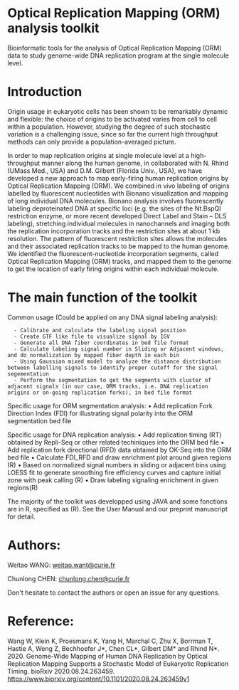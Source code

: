 # Optical Replication Mapping (ORM) analysis toolkit 

Bioinformatic tools for the analysis of Optical Replication Mapping (ORM) data to study genome-wide DNA replication program at the single molecule level.


# Introduction

Origin usage in eukaryotic cells has been shown to be remarkably dynamic and flexible: the choice of origins to be activated varies from cell to cell within a population. However, studying the degree of such stochastic variation is a challenging issue, since so far the current high throughput methods can only provide a population-averaged picture.

In order to map replication origins at single molecule level at a high-throughput manner along the human genome, in collaborated with N. Rhind (UMass Med., USA) and D.M. Gilbert (Florida Univ., USA), we have developed a new approach to map early-firing human replication origins by Optical Replication Mapping (ORM). We combined in vivo labeling of origins labelled by fluorescent nucleotides with Bionano visualization and mapping of long individual DNA molecules. Bionano analysis involves fluorescently labeling deproteinated DNA at specific loci (e.g. the sites of the Nt.BspQI restriction enzyme, or more recent developed Direct Label and Stain – DLS labeling), stretching individual molecules in nanochannels and imaging both the replication incorporation tracks and the restriction sites at about 1 kb resolution. The pattern of fluorescent restriction sites allows the molecules and their associated replication tracks to be mapped to the human genome. We identified the fluorescent-nucleotide incorporation segments, called Optical Replication Mapping (ORM) tracks, and mapped them to the genome to get the location of early firing origins within each individual molecule.


# The main function of the toolkit

Common usage (Could be applied on any DNA signal labeling analysis):

      - Calibrate and calculate the labeling signal position	
      - Create GTF like file to visualize signal by IGV
      - Generate all DNA fiber coordinates in bed file format
      - Calculate labeling signal number in Sliding or Adjacent windows, and do normalization by mapped fiber depth in each bin
      - Using Gaussian mixed model to analyze the distance distribution between labelling signals to identify proper cutoff for the signal segementation
      - Perform the segmentation to get the segments with cluster of adjacent signals (in our case, ORM tracks, i.e. DNA replication origins or on-going replication forks), in bed file format

Specific usage for ORM segmentation analysis:
      •	Add replication Fork Direction Index (FDI) for illustrating signal polarity into the ORM segmentation bed file

Specific usage for DNA replication analysis:
      •	Add replication timing (RT) obtained by Repli-Seq or other related techiniques into the ORM bed file
      •	Add replication fork directional (RFD) data obtained by OK-Seq into the ORM bed file
      •	Calculate FDI_RFD and draw enrichment plot around given regions (R)
      •	Based on normalized signal numbers in sliding or adjacent bins using LOESS fit to generate smoothing fire efficiency curves and capture initial zone with peak calling (R)
      •	Draw labeling signaling enrichment in given regions(R)

The majority of the toolkit was developped using JAVA and some fonctions are in R, specified as (R). See the User Manual and our preprint manuscript for detail.


# Authors:

Weitao WANG: weitao.want@curie.fr

Chunlong CHEN: chunlong.chen@curie.fr

Don't hesitate to contact the authors or open an issue for any questions.



# Reference:

Wang W, Klein K, Proesmans K, Yang H, Marchal C, Zhu X, Borrman T, Hastie A, Weng Z, Bechhoefer J*, Chen CL*, Gilbert DM* and Rhind N*. 2020. Genome-Wide Mapping of Human DNA Replication by Optical Replication Mapping Supports a Stochastic Model of Eukaryotic Replication Timing. bioRxiv 2020.08.24.263459. https://www.biorxiv.org/content/10.1101/2020.08.24.263459v1 





